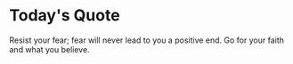 # Today's Quote

Resist your fear; fear will never lead to you a positive end. Go for your faith and what you believe.
